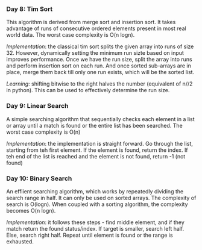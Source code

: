 ### Day 8: Tim Sort

This algorithm is derived from merge sort and insertion sort. It takes advantage of runs of consecutive ordered elements present in most real world data. The worst case complexity is O(n logn).

*Implementation*: the classical tim sort splits the given array into runs of size 32. However, dynamically setting the minimum run sizte based on input improves performance. Once we have the run size, split the array into runs and perform insertion sort on each run. And once sorted sub-arrays are in place, merge them back till only one run exists, which will be the sorted list.

*Learning*: shifting bitwise to the right halves the number (equivalent of n//2 in python). This can be used to effectively determine the run size.

### Day 9: Linear Search

A simple searching algorithm that sequentially checks each element in a list or array until a match is found or the entire list has been searched. The worst case complexity is O(n)

*Implementation*: the implementation is straight forward. Go through the list, starting from teh first element. If the element is found, return the index. If teh end of the list is reached and the element is not found, return -1 (not found)

### Day 10: Binary Search

An effiient searching algorithm, which works by repeatedly dividing the search range in half. It can only be used on sorted arrays. The complexity of search is O(logn). When coupled with a sorting algorithm, the complexity becomes O(n logn).

*Implementation*: it follows these steps - find middle element, and if they match return the found status/index. If target is smaller, search left half. Else, search right half. Repeat until element is found or the range is exhausted.
